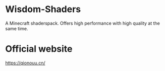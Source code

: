 # Wisdom-Shaders
A Minecraft shaderspack. Offers high performance with high quality at the same time.

# Official website
https://qionouu.cn/
